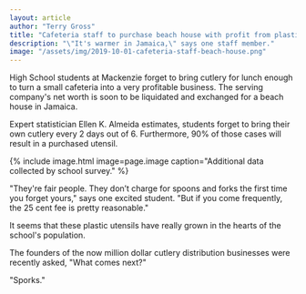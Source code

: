 ```yaml
---
layout: article
author: "Terry Gross"
title: "Cafeteria staff to purchase beach house with profit from plastic utensils"
description: "\"It's warmer in Jamaica,\" says one staff member."
image: "/assets/img/2019-10-01-cafeteria-staff-beach-house.png"
---
```


High School students at Mackenzie forget to bring cutlery for lunch enough to turn a small cafeteria into a very profitable business. The serving company's net worth is soon to be liquidated and exchanged for a beach house in Jamaica.

Expert statistician Ellen K. Almeida estimates, students forget to bring their own cutlery every 2 days out of 6. Furthermore, 90% of those cases will result in a purchased utensil.

{% include image.html image=page.image caption="Additional data collected by school survey." %}

"They're fair people. They don’t charge for spoons and forks the first time you forget yours," says one excited student. "But if you come frequently, the 25 cent fee is pretty reasonable."

It seems that these plastic utensils have really grown in the hearts of the school's population.

The founders of the now million dollar cutlery distribution businesses were recently asked, "What comes next?"

"Sporks."
